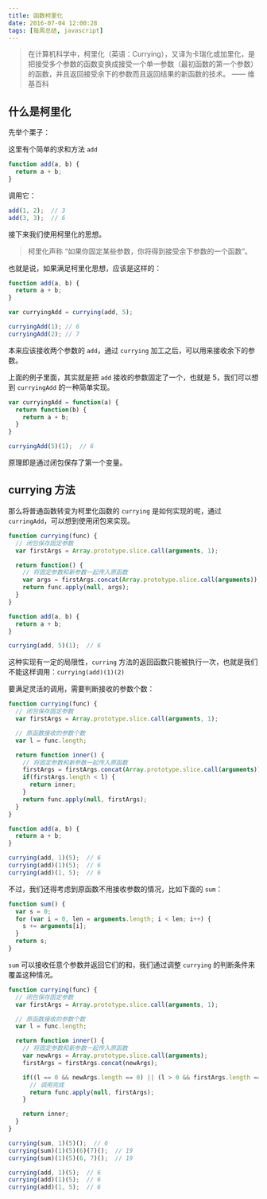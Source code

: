 ```yaml
---
title: 函数柯里化
date: 2016-07-04 12:00:28
tags: [每周总结, javascript]
---
```


> 在计算机科学中，柯里化（英语：Currying），又译为卡瑞化或加里化，是把接受多个参数的函数变换成接受一个单一参数（最初函数的第一个参数）的函数，并且返回接受余下的参数而且返回结果的新函数的技术。   —— 维基百科

<!-- more -->

## 什么是柯里化

先举个栗子：

这里有个简单的求和方法 `add`

```javascript
function add(a, b) {
  return a + b;
}
```

调用它：

```javascript
add(1, 2);  // 3
add(3, 3);  // 6
```

接下来我们使用柯里化的思想。

> 柯里化声称 “如果你固定某些参数，你将得到接受余下参数的一个函数”。

也就是说，如果满足柯里化思想，应该是这样的：
```javascript
function add(a, b) {
  return a + b;
}

var curryingAdd = currying(add, 5);

curryingAdd(1); // 6
curryingAdd(2); // 7
```

本来应该接收两个参数的 `add`，通过 `currying` 加工之后，可以用来接收余下的参数。

上面的例子里面，其实就是把 `add` 接收的参数固定了一个，也就是 5，我们可以想到 `curryingAdd` 的一种简单实现。

```javascript
var curryingAdd = function(a) {
  return function(b) {
    return a + b;
  }
}

curryingAdd(5)(1);  // 6
```

原理即是通过闭包保存了第一个变量。

## currying 方法

那么将普通函数转变为柯里化函数的 `currying` 是如何实现的呢，通过 `curringAdd`，可以想到使用闭包来实现。

```javascript
function currying(func) {
  // 闭包保存固定参数
  var firstArgs = Array.prototype.slice.call(arguments, 1);

  return function() {
    // 将固定参数和新参数一起传入原函数
    var args = firstArgs.concat(Array.prototype.slice.call(arguments));
    return func.apply(null, args);
  }
}

function add(a, b) {
  return a + b;
}

currying(add, 5)(1);  // 6
```

这种实现有一定的局限性，`curring` 方法的返回函数只能被执行一次，也就是我们不能这样调用：`currying(add)(1)(2)`

要满足灵活的调用，需要判断接收的参数个数：

```javascript
function currying(func) {
  // 闭包保存固定参数
  var firstArgs = Array.prototype.slice.call(arguments, 1);

  // 原函数接收的参数个数
  var l = func.length;

  return function inner() {
    // 将固定参数和新参数一起传入原函数
    firstArgs = firstArgs.concat(Array.prototype.slice.call(arguments));
    if(firstArgs.length < l) {
      return inner;
    }
    return func.apply(null, firstArgs);
  }
}

function add(a, b) {
  return a + b;
}

currying(add, 1)(5);  // 6
currying(add)(1)(5);  // 6
currying(add)(1, 5);  // 6
```

不过，我们还得考虑到原函数不用接收参数的情况，比如下面的 `sum`：
```javascript
function sum() {
  var s = 0;
  for (var i = 0, len = arguments.length; i < len; i++) {
    s += arguments[i];
  }
  return s;
}
```

`sum` 可以接收任意个参数并返回它们的和，我们通过调整 `currying` 的判断条件来覆盖这种情况。

```javascript
function currying(func) {
  // 闭包保存固定参数
  var firstArgs = Array.prototype.slice.call(arguments, 1);

  // 原函数接收的参数个数
  var l = func.length;

  return function inner() {
    // 将固定参数和新参数一起传入原函数
    var newArgs = Array.prototype.slice.call(arguments);
    firstArgs = firstArgs.concat(newArgs);

    if((l == 0 && newArgs.length == 0) || (l > 0 && firstArgs.length == l)) {
      // 调用完成
      return func.apply(null, firstArgs);
    }

    return inner;
  }
}

currying(sum, 1)(5)();  // 6
currying(sum)(1)(5)(6)(7)();  // 19
currying(sum)(1)(5)(6, 7)();  // 19

currying(add, 1)(5);  // 6
currying(add)(1)(5);  // 6
currying(add)(1, 5);  // 6
```
